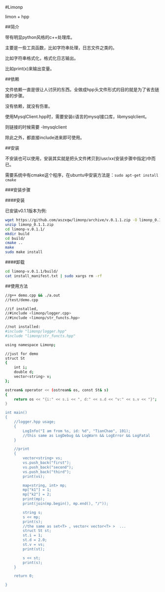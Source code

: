 #Limonp 

limon + hpp 

##简介

带有明显python风格的c++处理库。

主要是一些工具函数，比如字符串处理，日志文件之类的。

比如字符串格式化，格式化日志输出。

比如print(x)来输出变量。


##依赖

文件依赖一直是很让人讨厌的东西。全做成hpp头文件形式的目的就是为了省去链接的步骤。

没有依赖，就没有伤害。

使用MysqlClient.hpp时，需要安装c语言的mysql接口库，libmysqlclient。

则链接的时候需要 -lmysqlclient

除此之外，都直接include进来即可使用。

##安装

不安装也可以使用，安装其实就是把头文件拷贝到/usr/xx(安装步骤中指定)中而已。

需要系统中有cmake这个程序，在ubuntu中安装方法是：`sudo apt-get install cmake`

###安装步骤

####安装

已安装v0.1.1版本为例:

```sh
wget https://github.com/aszxqw/limonp/archive/v.0.1.1.zip -O limonp_0.1.1.zip
unzip limonp_0.1.1.zip
cd limonp-v.0.1.1/
mkdir build
cd build/
cmake ..
make
sudo make install
```

####卸载

```sh
cd limonp-v.0.1.1/build/
cat install_manifest.txt | sudo xargs rm -rf
```

##使用方法
```sh
//g++ demo.cpp && ./a.out
//test/demo.cpp

//if installed, 
//#include <limonp/logger.cpp>
//#include <limonp/str_functs.hpp>

//not installed:
#include "limonp/logger.hpp"
#include "limonp/str_functs.hpp"

using namespace Limonp;

//just for demo
struct St
{
    int i;
    double d;
    vector<string> v;
};

ostream& operator << (ostream& os, const St& s)
{
    return os << "{i:" << s.i << ", d:" << s.d << "v:" << s.v << "}";
}

int main()
{
    //logger.hpp usage;
    {
        LogInfo("I am from %s, id: %d", "TianChao", 101);
        //this same as LogDebug && LogWarn && LogError && LogFatal 
    }

    //print
    {
        vector<string> vs;
        vs.push_back("first");
        vs.push_back("second");
        vs.push_back("third");
        print(vs);

        map<string, int> mp;
        mp["k1"] = 1;
        mp["k2"] = 2;
        print(mp);
        print(join(mp.begin(), mp.end(), "/"));

        string s;
        s << mp;
        print(s);
        //the same as set<T> , vector< vector<T> >  ...
        struct St st;
        st.i = 1;
        st.d = 2.0;
        st.v = vs;
        print(st);

        s << st;
        print(s);
    }

    return 0;

}

```

